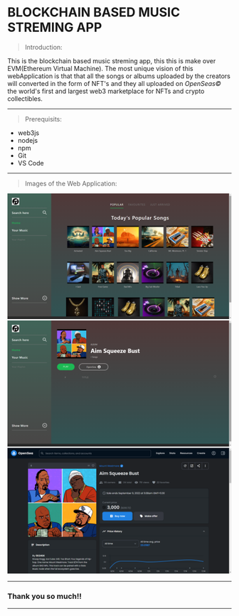 # BLOCKCHAIN BASED MUSIC STREMING APP

> Introduction:

This is the blockchain based music streming app, this this is make over EVM(Ethereum Virtual Machine). The most unique vision of this webApplication is that that all the songs or albums uploaded by the creators will converted in the form of NFT's and they all uploaded on *OpenSeas©* the world's first and largest web3 marketplace for NFTs and crypto collectibles.

-------------------------------------------------------------------------------------------------------------------------------------------------------------------------

> Prerequisits: 

- web3js
- nodejs
- npm
- Git
- VS Code

-------------------------------------------------------------------------------------------------------------------------------------------------------------------------

> Images of the Web Application: 

![index-photo](https://github.com/abhay6786/Music-Streaming-app/blob/96e2044aa428706b6751aa8c0fea6adfcb827226/Album/Index-photo.png)
![album-photo](https://github.com/abhay6786/Music-Streaming-app/blob/96e2044aa428706b6751aa8c0fea6adfcb827226/Album/album-photo.png)
![NFT-photo](https://github.com/abhay6786/Music-Streaming-app/blob/96e2044aa428706b6751aa8c0fea6adfcb827226/Album/NFT%20photo.png)


-------------------------------------------------------------------------------------------------------------------------------------------------------------------------

### Thank you so much!!

------------------------------------------------------------------------------------------------------------------------------------------------------------------------- 

